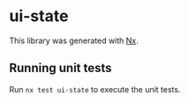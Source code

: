 # ui-state

This library was generated with [Nx](https://nx.dev).

## Running unit tests

Run `nx test ui-state` to execute the unit tests.
